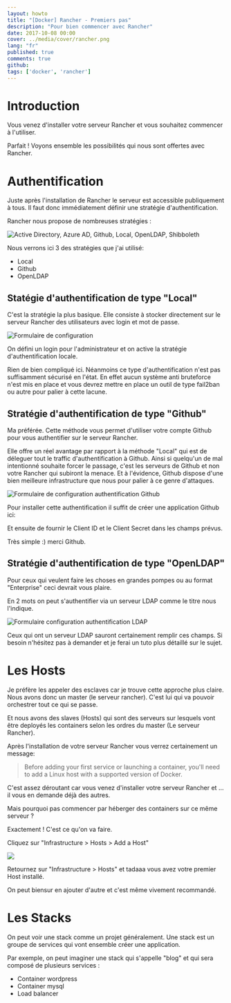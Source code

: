 ```yaml
---
layout: howto
title: "[Docker] Rancher - Premiers pas"
description: "Pour bien commencer avec Rancher"
date: 2017-10-08 00:00
cover: ../media/cover/rancher.png
lang: "fr"
published: true
comments: true
github: 
tags: ['docker', 'rancher']
---
```


# Introduction

Vous venez d'installer votre serveur Rancher et vous souhaitez commencer à l'utiliser.

Parfait ! Voyons ensemble les possibilités qui nous sont offertes avec Rancher.

# Authentification

Juste après l'installation de Rancher le serveur est accessible publiquement à tous. Il faut donc immédiatement
 définir une stratégie d'authentification.

Rancher nous propose de nombreuses stratégies :

![Active Directory, Azure AD, Github, Local, OpenLDAP, Shibboleth](/media/howto/rancher-auth-strategies.png)

Nous verrons ici 3 des stratégies que j'ai utilisé:

* Local
* Github
* OpenLDAP

## Statégie d'authentification de type "Local"

C'est la stratégie la plus basique. Elle consiste à stocker directement sur le serveur
Rancher des utilisateurs avec login et mot de passe.

![Formulaire de configuration](/media/howto/rancher-local-auth.png)

On défini un login pour l'administrateur et on active la stratégie d'authentification locale.

Rien de bien compliqué ici. Néanmoins ce type d'authentification n'est pas
suffisamment sécurisé en l'état. En effet aucun système anti bruteforce n'est mis en place et vous
devrez mettre en place un outil de type fail2ban ou autre pour palier à cette lacune.

## Stratégie d'authentification de type "Github"

Ma préférée. Cette méthode vous permet d'utiliser votre compte Github pour vous authentifier sur le
serveur Rancher.

Elle offre un réel avantage par rapport à la méthode "Local" qui est de déleguer tout le traffic
 d'authentification à Github. Ainsi si quelqu'un de mal intentionné souhaite forcer le passage, c'est
 les serveurs de Github et non votre Rancher qui subiront la menace. Et à l'évidence, Github dispose d'une
 bien meilleure infrastructure que nous pour palier à ce genre d'attaques.

![Formulaire de configuration authentification Github](/media/howto/rancher-github-auth.png)

Pour installer cette authentification il suffit de créer une application Github ici:


Et ensuite de fournir le Client ID et le Client Secret dans les champs prévus.

Très simple :) merci Github.

## Stratégie d'authentification de type "OpenLDAP"

Pour ceux qui veulent faire les choses en grandes pompes ou au format "Enterprise" ceci devrait
vous plaire.

En 2 mots on peut s'authentifier via un serveur LDAP comme le titre nous l'indique.

![Formulaire configuration authentification LDAP](/media/howto/rancher-ldap-auth.png)

Ceux qui ont un serveur LDAP sauront certainement remplir ces champs. Si besoin n'hésitez pas à demander
et je ferai un tuto plus détaillé sur le sujet.

# Les Hosts

Je préfère les appeler des esclaves car je trouve cette approche plus claire. Nous avons donc un master (le serveur rancher).
C'est lui qui va pouvoir orchestrer tout ce qui se passe.

Et nous avons des slaves (Hosts) qui sont des serveurs sur lesquels vont être deployés les containers selon les ordres du master (Le serveur Rancher).

Après l'installation de votre serveur Rancher vous verrez certainement un message:

> Before adding your first service or launching a container, you'll need to add a Linux host with a supported version of Docker.

C'est assez déroutant car vous venez d'installer votre serveur Rancher et ... il vous en demande déjà des autres.

Mais pourquoi pas commencer par héberger des containers sur ce même serveur ?

Exactement ! C'est ce qu'on va faire.

Cliquez sur "Infrastructure > Hosts > Add a Host"

![](/media/howto/rancher-add-master-as-host.png)

Retournez sur "Infrastructure > Hosts" et tadaaa vous avez votre premier Host installé.

On peut biensur en ajouter d'autre et c'est même vivement recommandé.

# Les Stacks

On peut voir une stack comme un projet généralement.
Une stack est un groupe de services qui vont ensemble créer une application.

Par exemple, on peut imaginer une stack qui s'appelle "blog" et qui sera composé de plusieurs
services :

* Container wordpress
* Container mysql
* Load balancer


